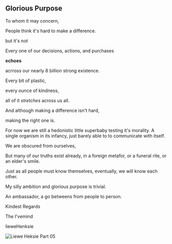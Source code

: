 ## Glorious Purpose

To whom it may concern,

People think it's hard to make a difference. 

but it's not

Every one of our decisions, actions, and purchases 

**echoes** 

acrross our nearly 8 billion strong existence. 
 
 Every bit of plastic,
 
 every ounce of kindness,
  
 all of it _stretches_ across us all. 

And although making a difference isn't hard,

 making the right one is. 

 For now we are still a hedonistic little superbaby testing it's morality. A single organism in its infancy, just barely able to to communicate with itself. 


We are obscured from ourselves, 



But many of our truths exist already, in a foreign metafor, or a funeral rite, or an elder's smile.

Just as all people must know themselves, eventually, we will know each other.  

My silly ambition and glorious purpose is trivial. 

An ambassador, 
a go betweens from people to person. 


Kindest Regards  

The I'vemind

lieweHenksie  

![Liewe Heksie Part 05](https://i.makeagif.com/media/12-19-2021/ywfAES.gif)


